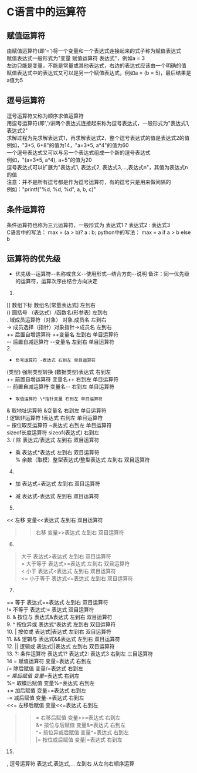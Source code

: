 # C语言中的运算符

## 赋值运算符
由赋值运算符(即'=')将一个变量和一个表达式连接起来的式子称为赋值表达式  
赋值表达式一般形式为"变量 赋值运算符 表达式"，例如a = 3  
左边只能是变量，不能是常量或其他表达式，右边的表达式应该由一个明确的值  
赋值表达式中的表达式又可以是另一个赋值表达式，例如a = (b = 5)，最后结果是a值为5  


## 逗号运算符
逗号运算符又称为顺序求值运算符  
用逗号运算符(即',')讲两个表达式连接起来称为逗号表达式，一般形式为"表达式1, 表达式2"  
求解过程为先求解表达式1，再求解表达式2，整个逗号表达式的值是表达式2的值  
例如，"3+5, 6+8"的值为14，"a=3\*5, a\*4"的值为60  
一个逗号表达式又可以与另一个表达式组成一个新的逗号表达式  
例如，"(a=3\*5, a\*4), a+5"的值为20  
逗号表达式可以扩展为"表达式1, 表达式2, 表达式3,...,表达式n"，其值为表达式n的值  
注意：并不是所有逗号都是作为逗号运算符，有的逗号只是用来做间隔的  
例如："printf("%d, %d, %d", a, b, c)"


## 条件运算符
条件运算符也称为三元运算符，一般形式为 表达式1 ? 表达式2 : 表达式3  
C语言中的写法： max = (a > b)? a : b;
python中的写法： max = a if a > b else b


## 运算符的优先级
* 优先级--运算符--名称或含义--使用形式--结合方向--说明
备注：同一优先级的运算符，运算次序由结合方向决定  
1.
[]  数组下标 数组名[常量表达式] 左到右  
()  圆括号 （表达式）/函数名(形参表) 左到右  
.   域成员运算符（对象） 对象.成员名 左到右  
->  成员选择（指针）对象指针->成员名 左到右  
++  后置自增运算符 ++变量名 左到右 单目运算符  
--  后置自减运算符 --变量名 左到右 单目运算符  
2. 
-     负号运算符 -表达式 右到左 单目运算符  
(类型) 强制类型转换 (数据类型)表达式 右到左  
++    前置自增运算符 变量名++ 右到左 单目运算符  
--    前置自减运算符 变量名-- 右到左 单目运算符  
*     取值运算符 \*指针变量 右到左 单目运算符  
&     取地址运算符 &变量名 右到左 单目运算符  
!     逻辑非运算符 !表达式 右到左 单目运算符  
~     按位取反运算符 ~表达式 右到左 单目运算符  
sizeof长度运算符 sizeof(表达式) 右到左  
3.
/   除 表达式/表达式 左到右 双目运算符  
*   乘 表达式*表达式 左到右 双目运算符  
%   余数（取模）整型表达式/整型表达式 左到右 双目运算符  
4.
+   加 表达式+表达式 左到右 双目运算符  
-   减 表达式-表达式 左到右 双目运算符  
5.
<<  左移 变量<<表达式 左到右 双目运算符  
>>  右移 变量>>表达式 左到右 双目运算符  
6.
>   大于 表达式>表达式 左到右 双目运算符  
>=  大于等于 表达式>=表达式 左到右 双目运算符  
<   小于 表达式<表达式 左到右 双目运算符  
<=  小于等于 表达式<=表达式 左到右 双目运算符  
7.
==  等于 表达式==表达式 左到右 双目运算符  
!=  不等于 表达式!= 表达式 双目运算符  
8.
&   按位与 表达式&表达式 左到右 双目运算符  
9.
^   按位异或 表达式^表达式 左到右 双目运算符  
10.
|   按位或 表达式|表达式 左到右 双目运算符  
11.
&&  逻辑与 表达式&&表达式 左到右 双目运算符  
12.
||  逻辑或 表达式||表达式 左到右 双目运算符  
13.
?:  条件运算符 表达式1? 表达式2: 表达式3 右到左 三目运算符  
14
=   赋值运算符 变量=表达式 右到左  
/=  除后赋值 变量/=表达式 右到左  
*=  乘后赋值 变量*=表达式 右到左  
%=  取模后赋值 变量%=表达式 右到左  
+=  加后赋值 变量+=表达式 右到左  
-=  减后赋值 变量-=表达式 右到左  
<<= 左移后赋值 变量<<=表达式 右到左  
>>= 右移后赋值 变量>>=表达式 右到左  
&=  按位与后赋值 变量&=表达式 右到左  
^=  按位异或后赋值 变量^=表达式 右到左  
|=  按位或后赋值 变量|=表达式 右到左  
15.
,   逗号运算符 表达式,表达式,… 左到右 从左向右顺序运算  

